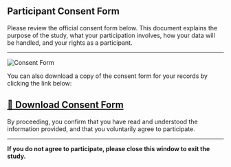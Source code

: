 
## Participant Consent Form

Please review the official consent form below. This document explains the purpose of the study, what your participation involves, how your data will be handled, and your rights as a participant.

---

![Consent Form](https://thchara.github.io/ThinkAloud/ZendoStudy/assets/ConsentFormImage.png)

You can also download a copy of the consent form for your records by clicking the link below:

<a href="https://thchara.github.io/ThinkAloud/ZendoStudy/assets/ConsentForm.pdf" download>📄 Download Consent Form</a>
---

By proceeding, you confirm that you have read and understood the information provided, and that you voluntarily agree to participate.

---

**If you do not agree to participate, please close this window to exit the study.**

